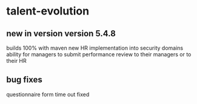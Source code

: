 talent-evolution
================

new in version version 5.4.8
-------------------------------
builds 100% with maven
new HR implementation into security domains
ability for managers to submit performance review to their managers or to their HR

bug fixes
--------------------------------
questionnaire form time out fixed

